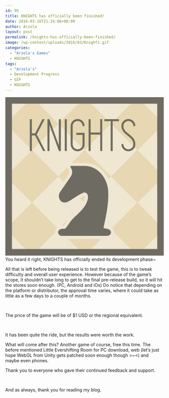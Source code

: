 ```yaml
---
id: 95
title: KNIGHTS has officially been finished!
date: 2016-03-16T21:24:06+00:00
author: Arzola
layout: post
permalink: /knights-has-officially-been-finished/
image: /wp-content/uploads/2016/03/Knights.gif
categories:
  - "Arzola's Games"
  - KNIGHTS
tags:
  - "Arzola's"
  - Development Progress
  - GIF
  - KNIGHTS
---
```

<a href="/images/posts/2016/03/Knights.gif" target="_blank" rel="attachment noopener wp-att-24"><img class="wp-image-24 size-medium alignright" src="/images/posts/2016/03/Knights.gif" alt="KNIGHTS-Icon-GIF"   /></a>You heard it right, KNIGHTS has officially ended its development phase~

All that is left before being released is to test the game, this is to tweak difficulty and overall user experience. However because of the game&#8217;s scope, it shouldn&#8217;t take long to get to the final pre-release build, so it will hit the stores soon enough. (PC, Android and iOs) Do notice that depending on the platform or distributor, the approval time varies, where it could take as little as a few days to a couple of months.

&nbsp;

The price of the game will be of $1 USD or the regional equivalent.

&nbsp;

It has been quite the ride, but the results were worth the work.

What will come after this? Another game of course, free this time. The before mentioned Little Evershifting Room for PC download, web (let&#8217;s just hope WebGL from Unity gets patched soon enough though >~<) and maybe even phones.

Thank you to everyone who gave their continued feedback and support.

&nbsp;

And as always, thank you for reading my blog.

<!-- AddThis Advanced Settings generic via filter on the_content -->

<!-- AddThis Share Buttons generic via filter on the_content -->
